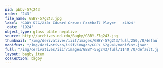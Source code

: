 ```yaml
---
pid: gbby-57g243
order: '243'
file_name: GBBY-57g243.jpg
label: 'GBBY 57G/243: Edward Crowe: Football Player - c1924'
_date: '1924'
object_type: glass plate negative
source: http://archives.nd.edu/Bagby/GBBY-57g243.jpg
thumbnail: "/img/derivatives/iiif/images/GBBY-57g243/full/250,/0/default.jpg"
manifest: "/img/derivatives/iiif/images/GBBY-57g243/manifest.json"
full: "/img/derivatives/iiif/images/GBBY-57g243/full/1140,/0/default.jpg"
layout: bagby_item
collection: bagby
---
```

